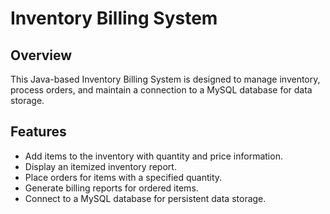 # Inventory Billing System

## Overview

This Java-based Inventory Billing System is designed to manage inventory, process orders, and maintain a connection to a MySQL database for data storage.

## Features

- Add items to the inventory with quantity and price information.
- Display an itemized inventory report.
- Place orders for items with a specified quantity.
- Generate billing reports for ordered items.
- Connect to a MySQL database for persistent data storage.
